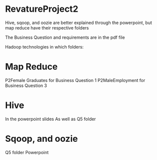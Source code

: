 # RevatureProject2
Hive, sqoop, and oozie are better explained through the powerpoint, but map reduce have their respective folders


The Business Question and requirements are in the pdf file

Hadoop technologies in which folders:

# Map Reduce
P2Female Graduates for Business Question 1
P2MaleEmployment for Business Question 3

# Hive
In the powerpoint slides
As well as Q5 folder

# Sqoop, and oozie
Q5 folder 
Powerpoint
